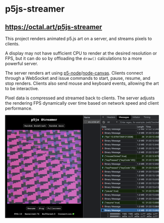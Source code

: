 # p5js-streamer

## https://octal.art/p5js-streamer

This project renders animated p5.js art on a server, and streams pixels to clients.

A display may not have sufficient CPU to render at the desired resolution or FPS, but it can do so by offloading the `draw()` calculations to a more powerful server.

The server renders art using [p5-node](https://github.com/andithemudkip/p5-node)/[node-canvas](https://github.com/Automattic/node-canvas).  Clients connect through a WebSocket and issue commands to start, pause, resume, and stop renders.  Clients also send mouse and keyboard events, allowing the art to be interactive.

Pixel data is compressed and streamed back to clients.  The server adjusts the rendering FPS dynamically over time based on network speed and client performance.

![screenshot](screenshot.png)
